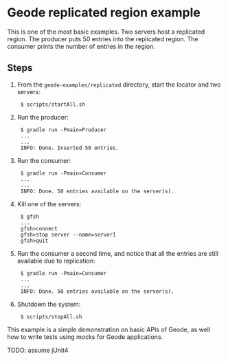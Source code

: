# Geode replicated region example

This is one of the most basic examples. 
Two servers host a replicated region.
The producer puts 50 entries into the replicated region. The consumer prints the number of entries in the region.

## Steps
1. From the ```geode-examples/replicated``` directory, start the locator and two servers:

        $ scripts/startAll.sh

2. Run the producer:

        $ gradle run -Pmain=Producer
        ...
        ... 
        INFO: Done. Inserted 50 entries.

3. Run the consumer:

        $ gradle run -Pmain=Consumer
        ...
        ...
        INFO: Done. 50 entries available on the server(s).

4. Kill one of the servers:

        $ gfsh
        ...
        gfsh>connect
        gfsh>stop server --name=server1
        gfsh>quit

5. Run the consumer a second time, and notice that all the entries are still available due to replication: 

        $ gradle run -Pmain=Consumer
        ...
        ...
        INFO: Done. 50 entries available on the server(s).

6. Shutdown the system:

        $ scripts/stopAll.sh

This example is a simple demonstration on basic APIs of Geode, as well how to write tests using mocks for Geode applications.

TODO: assume jUnit4
